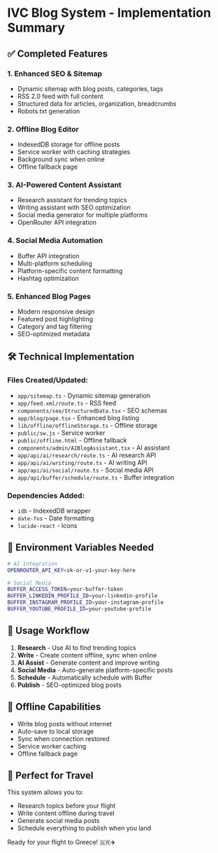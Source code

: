 # IVC Blog System - Implementation Summary

## ✅ Completed Features

### 1. **Enhanced SEO & Sitemap**
- Dynamic sitemap with blog posts, categories, tags
- RSS 2.0 feed with full content
- Structured data for articles, organization, breadcrumbs
- Robots.txt generation

### 2. **Offline Blog Editor**
- IndexedDB storage for offline posts
- Service worker with caching strategies
- Background sync when online
- Offline fallback page

### 3. **AI-Powered Content Assistant**
- Research assistant for trending topics
- Writing assistant with SEO optimization
- Social media generator for multiple platforms
- OpenRouter API integration

### 4. **Social Media Automation**
- Buffer API integration
- Multi-platform scheduling
- Platform-specific content formatting
- Hashtag optimization

### 5. **Enhanced Blog Pages**
- Modern responsive design
- Featured post highlighting
- Category and tag filtering
- SEO-optimized metadata

## 🛠 Technical Implementation

### Files Created/Updated:
- `app/sitemap.ts` - Dynamic sitemap generation
- `app/feed.xml/route.ts` - RSS feed
- `components/seo/StructuredData.tsx` - SEO schemas
- `app/blog/page.tsx` - Enhanced blog listing
- `lib/offline/offlineStorage.ts` - Offline storage
- `public/sw.js` - Service worker
- `public/offline.html` - Offline fallback
- `components/admin/AIBlogAssistant.tsx` - AI assistant
- `app/api/ai/research/route.ts` - AI research API
- `app/api/ai/writing/route.ts` - AI writing API
- `app/api/ai/social/route.ts` - Social media API
- `app/api/buffer/schedule/route.ts` - Buffer integration

### Dependencies Added:
- `idb` - IndexedDB wrapper
- `date-fns` - Date formatting
- `lucide-react` - Icons

## 🔧 Environment Variables Needed

```bash
# AI Integration
OPENROUTER_API_KEY=sk-or-v1-your-key-here

# Social Media
BUFFER_ACCESS_TOKEN=your-buffer-token
BUFFER_LINKEDIN_PROFILE_ID=your-linkedin-profile
BUFFER_INSTAGRAM_PROFILE_ID=your-instagram-profile
BUFFER_YOUTUBE_PROFILE_ID=your-youtube-profile
```

## 🚀 Usage Workflow

1. **Research** - Use AI to find trending topics
2. **Write** - Create content offline, sync when online
3. **AI Assist** - Generate content and improve writing
4. **Social Media** - Auto-generate platform-specific posts
5. **Schedule** - Automatically schedule with Buffer
6. **Publish** - SEO-optimized blog posts

## 📱 Offline Capabilities

- Write blog posts without internet
- Auto-save to local storage
- Sync when connection restored
- Service worker caching
- Offline fallback page

## 🎯 Perfect for Travel

This system allows you to:
- Research topics before your flight
- Write content offline during travel
- Generate social media posts
- Schedule everything to publish when you land

Ready for your flight to Greece! 🇬🇷✈️ 